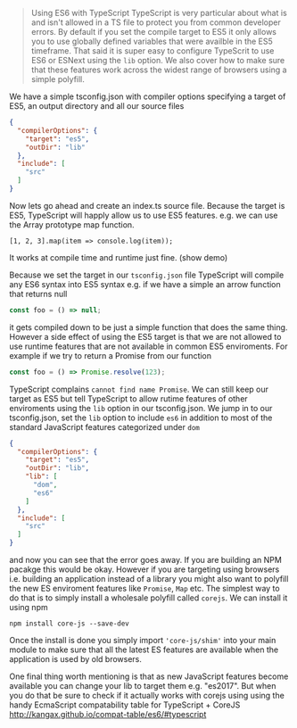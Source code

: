 > Using ES6 with TypeScript
> TypeScript is very particular about what is and isn't allowed in a TS file to protect you from common developer errors. By default if you set the compile target to ES5 it only allows you to use globally defined variables that were availble in the ES5 timeframe. That said it is super easy to configure TypeScrit to use ES6 or ESNext using the `lib` option. We also cover how to make sure that these features work across the widest range of browsers using a simple polyfill.


We have a simple tsconfig.json with compiler options specifying a target of ES5, an output directory and all our source files

```json
{
  "compilerOptions": {
    "target": "es5",
    "outDir": "lib"
  },
  "include": [
    "src"
  ]
}
```


Now lets go ahead and create an index.ts source file. Because the target is ES5, TypeScript will happly allow us to use ES5 features. e.g. we can use the Array prototype map function. 

```
[1, 2, 3].map(item => console.log(item));
```

It works at compile time and runtime just fine. (show demo)

Because we set the target in our `tsconfig.json` file TypeScript will compile any ES6 syntax into ES5 syntax e.g. if we have a simple an arrow function that returns null

```js
const foo = () => null;
```
it gets compiled down to be just a simple function that does the same thing. However a side effect of using the ES5 target is that we are not allowed to use runtime features that are not available in common ES5 enviroments. For example if we try to return a Promise from our function 

```js
const foo = () => Promise.resolve(123);
```
TypeScript complains `cannot find name Promise`. We can still keep our target as ES5 but tell TypeScript to allow rutime features of other enviroments using the `lib` option in our tsconfig.json. We jump in to our tsconfig.json, set the `lib` option to include `es6` in addition to most of the standard JavaScript features categorized under `dom`

```json
{
  "compilerOptions": {
    "target": "es5",
    "outDir": "lib",
    "lib": [
      "dom",
      "es6"
    ]
  },
  "include": [
    "src"
  ]
}
```
and now you can see that the error goes away. If you are building an NPM pacakge this would be okay. However if you are targeting using browsers i.e. building an application instead of a library you might also want to polyfill the new ES enviroment features like `Promise`, `Map` etc. The simplest way to do that is to simply install a wholesale polyfill called `corejs`. We can install it using npm

```
npm install core-js --save-dev
```

Once the install is done you simply import `'core-js/shim'` into your main module to make sure that all the latest ES features are available when the application is used by old browsers.

One final thing worth mentioning is that as new JavaScript features become available you can change your lib to target them e.g. "es2017". But when you do that be sure to check if it actually works with corejs using using the handy EcmaScript compatability table for TypeScript + CoreJS http://kangax.github.io/compat-table/es6/#typescript